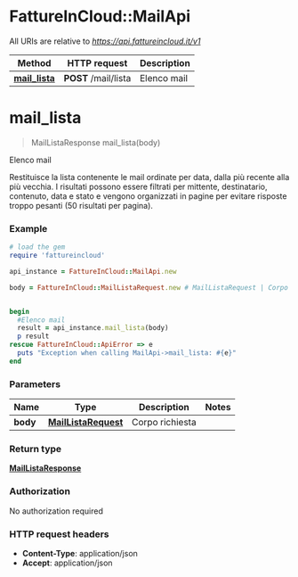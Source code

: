 # FattureInCloud::MailApi

All URIs are relative to *https://api.fattureincloud.it/v1*

Method | HTTP request | Description
------------- | ------------- | -------------
[**mail_lista**](MailApi.md#mail_lista) | **POST** /mail/lista | Elenco mail


# **mail_lista**
> MailListaResponse mail_lista(body)

Elenco mail

Restituisce la lista contenente le mail ordinate per data, dalla più recente alla più vecchia. I risultati possono essere filtrati per mittente, destinatario, contenuto, data e stato e vengono organizzati in pagine per evitare risposte troppo pesanti (50 risultati per pagina).

### Example
```ruby
# load the gem
require 'fattureincloud'

api_instance = FattureInCloud::MailApi.new

body = FattureInCloud::MailListaRequest.new # MailListaRequest | Corpo richiesta


begin
  #Elenco mail
  result = api_instance.mail_lista(body)
  p result
rescue FattureInCloud::ApiError => e
  puts "Exception when calling MailApi->mail_lista: #{e}"
end
```

### Parameters

Name | Type | Description  | Notes
------------- | ------------- | ------------- | -------------
 **body** | [**MailListaRequest**](MailListaRequest.md)| Corpo richiesta | 

### Return type

[**MailListaResponse**](MailListaResponse.md)

### Authorization

No authorization required

### HTTP request headers

 - **Content-Type**: application/json
 - **Accept**: application/json



